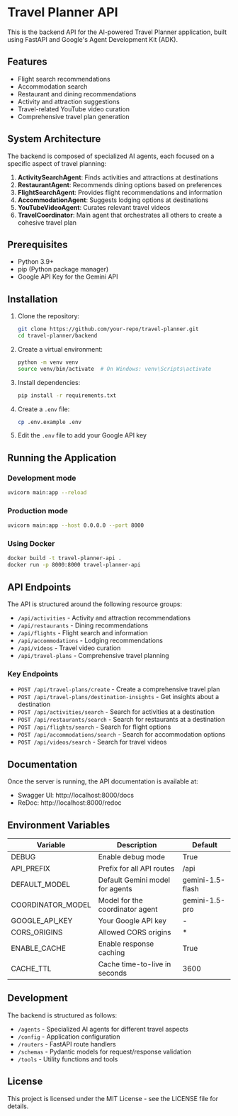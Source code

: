 # Travel Planner API

This is the backend API for the AI-powered Travel Planner application, built using FastAPI and Google's Agent Development Kit (ADK).

## Features

- Flight search recommendations
- Accommodation search
- Restaurant and dining recommendations
- Activity and attraction suggestions
- Travel-related YouTube video curation
- Comprehensive travel plan generation

## System Architecture

The backend is composed of specialized AI agents, each focused on a specific aspect of travel planning:

1. **ActivitySearchAgent**: Finds activities and attractions at destinations
2. **RestaurantAgent**: Recommends dining options based on preferences
3. **FlightSearchAgent**: Provides flight recommendations and information
4. **AccommodationAgent**: Suggests lodging options at destinations
5. **YouTubeVideoAgent**: Curates relevant travel videos
6. **TravelCoordinator**: Main agent that orchestrates all others to create a cohesive travel plan

## Prerequisites

- Python 3.9+
- pip (Python package manager)
- Google API Key for the Gemini API

## Installation

1. Clone the repository:
   ```bash
   git clone https://github.com/your-repo/travel-planner.git
   cd travel-planner/backend
   ```

2. Create a virtual environment:
   ```bash
   python -m venv venv
   source venv/bin/activate  # On Windows: venv\Scripts\activate
   ```

3. Install dependencies:
   ```bash
   pip install -r requirements.txt
   ```

4. Create a `.env` file:
   ```bash
   cp .env.example .env
   ```

5. Edit the `.env` file to add your Google API key

## Running the Application

### Development mode

```bash
uvicorn main:app --reload
```

### Production mode

```bash
uvicorn main:app --host 0.0.0.0 --port 8000
```

### Using Docker

```bash
docker build -t travel-planner-api .
docker run -p 8000:8000 travel-planner-api
```

## API Endpoints

The API is structured around the following resource groups:

- `/api/activities` - Activity and attraction recommendations
- `/api/restaurants` - Dining recommendations
- `/api/flights` - Flight search and information
- `/api/accommodations` - Lodging recommendations
- `/api/videos` - Travel video curation
- `/api/travel-plans` - Comprehensive travel planning

### Key Endpoints

- `POST /api/travel-plans/create` - Create a comprehensive travel plan
- `POST /api/travel-plans/destination-insights` - Get insights about a destination
- `POST /api/activities/search` - Search for activities at a destination
- `POST /api/restaurants/search` - Search for restaurants at a destination
- `POST /api/flights/search` - Search for flight options
- `POST /api/accommodations/search` - Search for accommodation options
- `POST /api/videos/search` - Search for travel videos

## Documentation

Once the server is running, the API documentation is available at:

- Swagger UI: http://localhost:8000/docs
- ReDoc: http://localhost:8000/redoc

## Environment Variables

| Variable | Description | Default |
|----------|-------------|---------|
| DEBUG | Enable debug mode | True |
| API_PREFIX | Prefix for all API routes | /api |
| DEFAULT_MODEL | Default Gemini model for agents | gemini-1.5-flash |
| COORDINATOR_MODEL | Model for the coordinator agent | gemini-1.5-pro |
| GOOGLE_API_KEY | Your Google API key | - |
| CORS_ORIGINS | Allowed CORS origins | * |
| ENABLE_CACHE | Enable response caching | True |
| CACHE_TTL | Cache time-to-live in seconds | 3600 |

## Development

The backend is structured as follows:

- `/agents` - Specialized AI agents for different travel aspects
- `/config` - Application configuration
- `/routers` - FastAPI route handlers
- `/schemas` - Pydantic models for request/response validation
- `/tools` - Utility functions and tools

## License

This project is licensed under the MIT License - see the LICENSE file for details.
